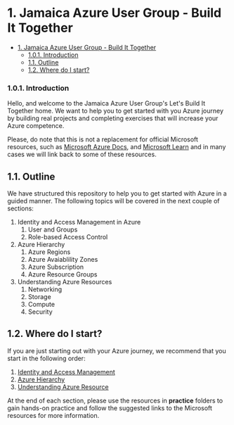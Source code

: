 # 1. Jamaica Azure User Group - Build It Together

- [1. Jamaica Azure User Group - Build It Together](#1-jamaica-azure-user-group---build-it-together)
    - [1.0.1. Introduction](#101-introduction)
  - [1.1. Outline](#11-outline)
  - [1.2. Where do I start?](#12-where-do-i-start)

### 1.0.1. Introduction

Hello, and welcome to the Jamaica Azure User Group's Let's Build It Together home. We want to help you to get started with you Azure journey by building real projects and completing exercises that will increase your Azure competence. 

Please, do note that this is not a replacement for official Microsoft resources, such as [Microsoft Azure Docs](https://docs.microsoft.com/en-us/azure/), and [Microsoft Learn](https://docs.microsoft.com/en-us/learn/) and in many cases we will link back to some of these resources.

## 1.1. Outline

We have structured this repository to help you to get started with Azure in a guided manner. The following topics will be covered in the next couple of sections:

1. Identity and Access Management in Azure
   1. User and Groups
   2. Role-based Access Control
2. Azure Hierarchy
   1. Azure Regions
   2. Azure Avaiablility Zones
   3. Azure Subscription
   4. Azure Resource Groups
3. Understanding Azure Resources
   1. Networking
   2. Storage
   3. Compute
   4. Security

## 1.2. Where do I start?

If you are just starting out with your Azure journey, we recommend that you start in the following order: 
1. [Identity and Access Management](identity-and-access-management/README.md)
2. [Azure Hierarchy](azure-heirarchy/README.md)
3. [Understanding Azure Resource](understanding-azure-resources/.gitkeep)

At the end of each section, please use the resources in **practice** folders to gain hands-on practice and follow the suggested links to the Microsoft resources for more information.
